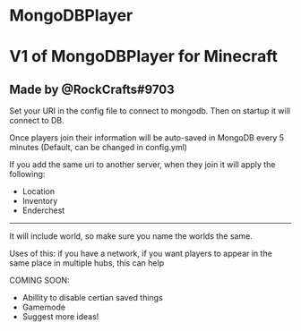 # MongoDBPlayer

# V1 of MongoDBPlayer for Minecraft #
Made by @RockCrafts#9703
-----------------------------------

Set your URI in the config file to connect to mongodb.
Then on startup it will connect to DB. 

Once players join their information will be auto-saved in MongoDB every 5 minutes (Default, can be changed in config.yml)

If you add the same uri to another server, when they join it will apply the following:

- Location
- Inventory
- Enderchest
---------------------

It will include world, so make sure you name the worlds the same.

Uses of this:
if you have a network, if you want players to appear in the same place in multiple hubs, this can help

COMING SOON:

- Abillity to disable certian saved things
- Gamemode
- Suggest more ideas!
